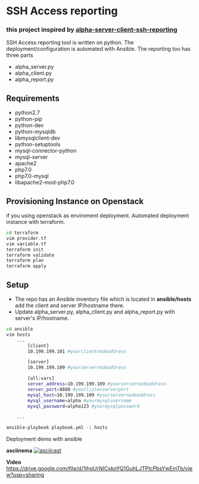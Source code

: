 # SSH Access reporting
### this project inspired by [alpha-server-client-ssh-reporting](https://github.com/terminalninja/alpha-server-client-ssh-reporting ) 

SSH Access reporting tool is written on python.   The deployment/configuration is automated with Ansible. The reporting too has three parts
  - alpha_server.py
  - alpha_client.py
  - alpha_report.py

## Requirements

  - python2.7
  - python-pip
  - python-dev
  - python-mysqldb
  - libmysqlclient-dev
  - python-setuptools
  - mysql-connector-python
  - mysql-server
  - apache2
  - php7.0
  - php7.0-mysql
  - libapache2-mod-php7.0

## Provisioning Instance on Openstack
if you using openstack as enviroment deployment. Automated deployment instance with terraform.
```bash
cd terraform
vim provider.tf
vim variable.tf
terraform init
terraform validate
terraform plan
terraform apply
```

## Setup 
- The repo has an Ansible inventory file which is located in **ansible/hosts** add the client and server IP/hostname there.  
- Update alpha_server.py, alpha_client.py and alpha_report.py with server's IP/hostname. 

```bash
cd ansible
vim hosts
    ...
        [client]
        10.199.199.101 #yourclientnodeaddress

        [server]
        10.199.199.109 #yourservernodeaddress

        [all:vars]
        server_address=10.199.199.109 #yourservernodeaddress
        server_port=8888 #yourlistenserverport
        mysql_host=10.199.199.109 #yourservernodeaddress
        mysql_username=alpha #yourmysqlusername
        mysql_password=alpha123 #yourmysqlpassword

    ...

ansible-playbook playbook.yml -i hosts
```
Deployment demo with ansible    
  
**asciinema**
[![asciicast](https://asciinema.org/a/247839.svg)](https://asciinema.org/a/247839)  
  
**Video**   
https://drive.google.com/file/d/1ihgUrNICxkoYQ1GuhLJTPIcPbsYwEmTb/view?usp=sharing  






